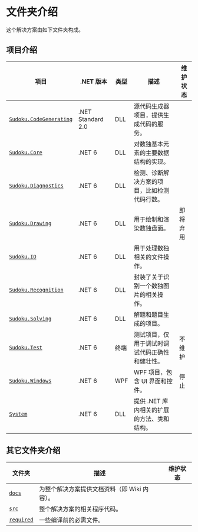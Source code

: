﻿# 文件夹介绍
这个解决方案由如下文件夹构成。

## 项目介绍

| 项目                                                         | .NET 版本         | 类型 | 描述                                           | 维护状态 |
| ------------------------------------------------------------ | ----------------- | ---- | ---------------------------------------------- | -------- |
| [`Sudoku.CodeGenerating`](https://github.com/SunnieShine/Sudoku/tree/main/src/Sudoku.CodeGenerating) | .NET Standard 2.0 | DLL  | 源代码生成器项目，提供生成代码的服务。         |          |
| [`Sudoku.Core`](https://github.com/SunnieShine/Sudoku/tree/main/src/Sudoku.Core) | .NET 6            | DLL  | 对数独基本元素的主要数据结构的实现。           |          |
| [`Sudoku.Diagnostics`](https://github.com/SunnieShine/Sudoku/tree/main/src/Sudoku.Diagnostics) | .NET 6            | DLL  | 检测、诊断解决方案的项目，比如检测代码行数。   |          |
| [`Sudoku.Drawing`](https://github.com/SunnieShine/Sudoku/tree/main/src/Sudoku.Drawing) | .NET 6            | DLL  | 用于绘制和渲染数独盘面。                       | 即将弃用 |
| [`Sudoku.IO`](https://github.com/SunnieShine/Sudoku/tree/main/src/Sudoku.IO) | .NET 6            | DLL  | 用于处理数独相关的文件操作。                   |          |
| [`Sudoku.Recognition`](https://github.com/SunnieShine/Sudoku/tree/main/src/Sudoku.Recognition) | .NET 6            | DLL  | 封装了关于识别一个数独图片的相关操作。         |          |
| [`Sudoku.Solving`](https://github.com/SunnieShine/Sudoku/tree/main/src/Sudoku.Solving) | .NET 6            | DLL  | 解题和题目生成的项目。                         |          |
| [`Sudoku.Test`](https://github.com/SunnieShine/Sudoku/tree/main/src/Sudoku.Test) | .NET 6            | 终端 | 测试项目，仅用于调试时调试代码正确性和健壮性。 | 不维护   |
| [`Sudoku.Windows`](https://github.com/SunnieShine/Sudoku/tree/main/src/Sudoku.Windows) | .NET 6            | WPF  | WPF 项目，包含 UI 界面和控件。                 | 停止     |
| [`System`](https://github.com/SunnieShine/Sudoku/tree/main/src/System) | .NET 6            | DLL  | 提供 .NET 库内相关的扩展的方法、类和结构。     |          |

## 其它文件夹介绍

| 文件夹                                                       | 描述                                         | 维护状态 |
| ------------------------------------------------------------ | -------------------------------------------- | -------- |
| [`docs`](https://github.com/SunnieShine/Sudoku/tree/main/src/docs) | 为整个解决方案提供文档资料（即 Wiki 内容）。 |          |
| [`src`](https://github.com/SunnieShine/Sudoku/tree/main/src/src) | 整个解决方案的相关程序代码。                 |          |
| [`required`](https://github.com/SunnieShine/Sudoku/tree/main/src/required) | 一些编译前的必需文件。                       |          |